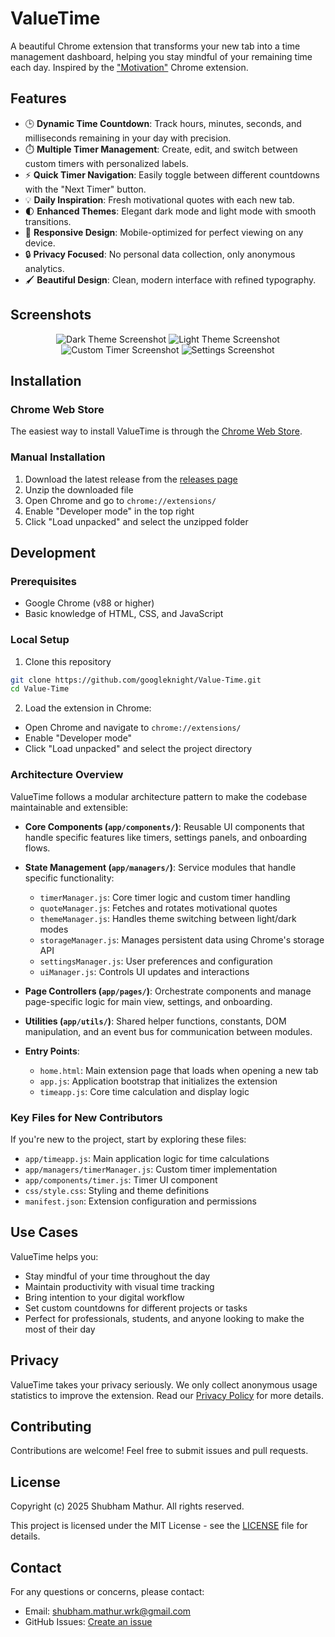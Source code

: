 # ValueTime

A beautiful Chrome extension that transforms your new tab into a time management dashboard, helping you stay mindful of your remaining time each day. Inspired by the ["Motivation"](https://goo.gl/0jLNqw) Chrome extension.

## Features

- 🕒 **Dynamic Time Countdown**: Track hours, minutes, seconds, and milliseconds remaining in your day with precision.
- ⏱️ **Multiple Timer Management**: Create, edit, and switch between custom timers with personalized labels.
- ⚡ **Quick Timer Navigation**: Easily toggle between different countdowns with the "Next Timer" button.
- 💡 **Daily Inspiration**: Fresh motivational quotes with each new tab.
- 🌓 **Enhanced Themes**: Elegant dark mode and light mode with smooth transitions.
- 📱 **Responsive Design**: Mobile-optimized for perfect viewing on any device.
- 🔒 **Privacy Focused**: No personal data collection, only anonymous analytics.
- 🖌️ **Beautiful Design**: Clean, modern interface with refined typography.

## Screenshots

<p align="center">
  <img src="https://raw.githubusercontent.com/googleknight/Value-Time/master/screens/Dark.png" alt="Dark Theme Screenshot"/>
  <img src="https://raw.githubusercontent.com/googleknight/Value-Time/master/screens/Light.png" alt="Light Theme Screenshot"/> 
  <img src="https://raw.githubusercontent.com/googleknight/Value-Time/master/screens/Custom%20timer.png" alt="Custom Timer Screenshot"/>
  <img src="https://raw.githubusercontent.com/googleknight/Value-Time/master/screens/Settings.png" alt="Settings Screenshot"/>
</p>

## Installation

### Chrome Web Store

The easiest way to install ValueTime is through the [Chrome Web Store](https://chrome.google.com/webstore/detail/valuetime/badapfgpjjaagnahmlfkhpomblifhiaj).

### Manual Installation

1. Download the latest release from the [releases page](https://github.com/googleknight/Value-Time/releases)
2. Unzip the downloaded file
3. Open Chrome and go to `chrome://extensions/`
4. Enable "Developer mode" in the top right
5. Click "Load unpacked" and select the unzipped folder

## Development

### Prerequisites

- Google Chrome (v88 or higher)
- Basic knowledge of HTML, CSS, and JavaScript

### Local Setup

1. Clone this repository

```bash
git clone https://github.com/googleknight/Value-Time.git
cd Value-Time
```

2. Load the extension in Chrome:

- Open Chrome and navigate to `chrome://extensions/`
- Enable "Developer mode"
- Click "Load unpacked" and select the project directory

### Architecture Overview

ValueTime follows a modular architecture pattern to make the codebase maintainable and extensible:

- **Core Components (`app/components/`)**: Reusable UI components that handle specific features like timers, settings panels, and onboarding flows.

- **State Management (`app/managers/`)**: Service modules that handle specific functionality:

  - `timerManager.js`: Core timer logic and custom timer handling
  - `quoteManager.js`: Fetches and rotates motivational quotes
  - `themeManager.js`: Handles theme switching between light/dark modes
  - `storageManager.js`: Manages persistent data using Chrome's storage API
  - `settingsManager.js`: User preferences and configuration
  - `uiManager.js`: Controls UI updates and interactions

- **Page Controllers (`app/pages/`)**: Orchestrate components and manage page-specific logic for main view, settings, and onboarding.

- **Utilities (`app/utils/`)**: Shared helper functions, constants, DOM manipulation, and an event bus for communication between modules.

- **Entry Points**:
  - `home.html`: Main extension page that loads when opening a new tab
  - `app.js`: Application bootstrap that initializes the extension
  - `timeapp.js`: Core time calculation and display logic

### Key Files for New Contributors

If you're new to the project, start by exploring these files:

- `app/timeapp.js`: Main application logic for time calculations
- `app/managers/timerManager.js`: Custom timer implementation
- `app/components/timer.js`: Timer UI component
- `css/style.css`: Styling and theme definitions
- `manifest.json`: Extension configuration and permissions

## Use Cases

ValueTime helps you:

- Stay mindful of your time throughout the day
- Maintain productivity with visual time tracking
- Bring intention to your digital workflow
- Set custom countdowns for different projects or tasks
- Perfect for professionals, students, and anyone looking to make the most of their day

## Privacy

ValueTime takes your privacy seriously. We only collect anonymous usage statistics to improve the extension. Read our [Privacy Policy](PRIVACY.md) for more details.

## Contributing

Contributions are welcome! Feel free to submit issues and pull requests.

## License

Copyright (c) 2025 Shubham Mathur. All rights reserved.

This project is licensed under the MIT License - see the [LICENSE](LICENSE) file for details.

## Contact

For any questions or concerns, please contact:

- Email: shubham.mathur.wrk@gmail.com
- GitHub Issues: [Create an issue](https://github.com/googleknight/Value-Time/issues)
